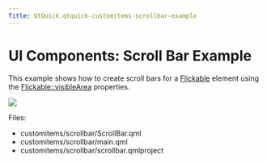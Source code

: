 ```yaml
---
Title: QtQuick.qtquick-customitems-scrollbar-example
---
```

        
UI Components: Scroll Bar Example
=================================

<span class="subtitle"></span>
<span id="details"></span>
This example shows how to create scroll bars for a [Flickable](https://developer.ubuntu.comapps/qml/sdk-15.04.1/QtQuick.touchinteraction/#flickable) element using the [Flickable::visibleArea](../QtQuick.Flickable.md#visibleArea.xPosition-prop) properties.

![](https://developer.ubuntu.com/static/devportal_uploaded/76a5fef2-9b19-44ae-83f9-a17f562d84b9-api/apps/qml/sdk-15.04.1/qtquick-customitems-scrollbar-example/images/qml-scrollbar-example.png)

Files:

-   customitems/scrollbar/ScrollBar.qml
-   customitems/scrollbar/main.qml
-   customitems/scrollbar/scrollbar.qmlproject

